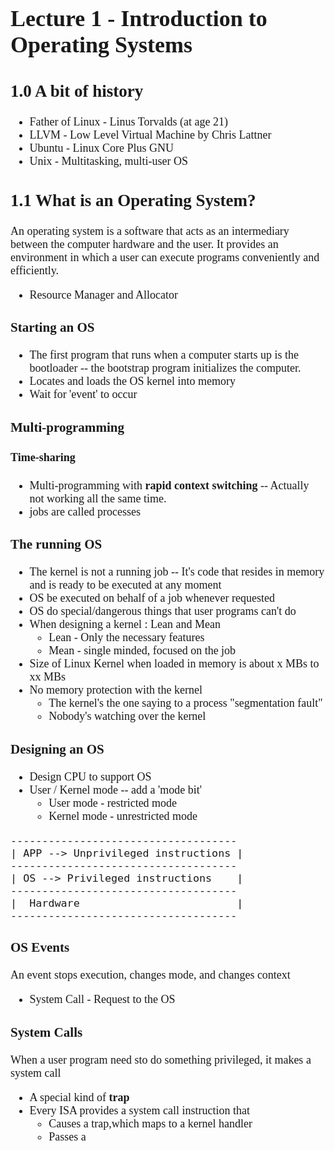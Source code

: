 <font face = "Times New Roman" size = 4>

# Lecture 1 - Introduction to Operating Systems
## 1.0 A bit of history
* Father of Linux - Linus Torvalds (at age 21)
* LLVM - Low Level Virtual Machine by Chris Lattner
* Ubuntu - Linux Core Plus GNU
* Unix - Multitasking, multi-user OS
## 1.1 What is an Operating System?
An operating system is a software that acts as an intermediary between the computer hardware and the user. It provides an environment in which a user can execute programs conveniently and efficiently.
* Resource Manager and Allocator

### Starting an OS
* The first program that runs when a computer starts up is the bootloader -- the  bootstrap program initializes the computer.
* Locates and loads the OS kernel into memory
* Wait for 'event' to occur

### Multi-programming
#### Time-sharing
* Multi-programming with **rapid context switching** -- Actually not working all the same time.
* jobs are called processes

### The running OS
* The kernel is not a running job -- It's code that resides in memory and is ready to be executed at any moment
* OS be executed on behalf of a job whenever requested
* OS do special/dangerous things that user programs can't do
* When designing a kernel : Lean and Mean
  * Lean - Only the necessary features
  * Mean - single minded, focused on the job
* Size of Linux Kernel when loaded in memory is about x MBs to xx MBs
* No memory protection with the kernel
  * The kernel's the one saying to a process "segmentation fault"
  * Nobody's watching over the kernel
  
### Designing an OS
* Design CPU to support OS
* User / Kernel mode -- add a 'mode bit'
  * User mode - restricted mode
  * Kernel mode - unrestricted mode

```
------------------------------------
| APP --> Unprivileged instructions |
------------------------------------
| OS --> Privileged instructions    |
------------------------------------
|  Hardware                         |
------------------------------------
```

### OS Events
An event stops execution, changes mode, and changes context
* System Call - Request to the OS

### System Calls
When a user program need sto do something privileged, it makes a system call
* A special kind of **trap**
* Every ISA provides a system call instruction that 
  * Causes a trap,which maps to a kernel handler
  * Passes a
</font>